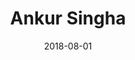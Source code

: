 ---
layout: member
category: PhD-Student
title: Ankur Singha
date: 2018-08-01
image: placeholder-m.jpeg
role: Generative learning for LFT

permalink: 'team/ankurs'
social:
    linkedin: https://www.linkedin.com/in/sumit-kumar-368b52170
    twitter:
    orcid: 
    google-scholar: 
    email: ankurs@iitk.ac.in

---